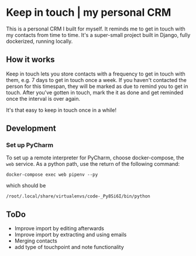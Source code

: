 # Keep in touch | my personal CRM
This is a personal CRM I built for myself.
It reminds me to get in touch with my contacts from time to time.
It's a super-small project built in Django, fully dockerized, running locally.

## How it works
Keep in touch lets you store contacts with a frequency to get in touch with them, e.g. 7 days to get in touch once a week. 
If you haven't contacted the person for this timespan, 
they will be marked as due to remind you to get in touch. 
After you've gotten in touch, 
mark the it as done and get reminded once the interval is over again.

It's that easy to keep in touch once in a while! 

## Development
### Set up PyCharm
To set up a remote interpreter for PyCharm, choose docker-compose, the `web` service.
As a python path, use the return of the following command:
```
docker-compose exec web pipenv --py
```
which should be
```
/root/.local/share/virtualenvs/code-_Py8Si6I/bin/python
```

## ToDo
* Improve import by editing afterwards
* Improve import by extracting and using emails
* Merging contacts
* add type of touchpoint and note functionality